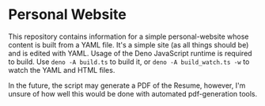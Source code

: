 # Personal Website

This repository contains information for a simple personal-website whose content is built from a YAML file. It's a simple site (as all things should be) and is edited with YAML. Usage of the Deno JavaScript runtime is required to build. Use `deno -A build.ts` to build it, or `deno -A build_watch.ts -w` to watch the YAML and HTML files.

In the future, the script may generate a PDF of the Resume, however, I'm unsure of how well this would be done with automated pdf-generation tools.
